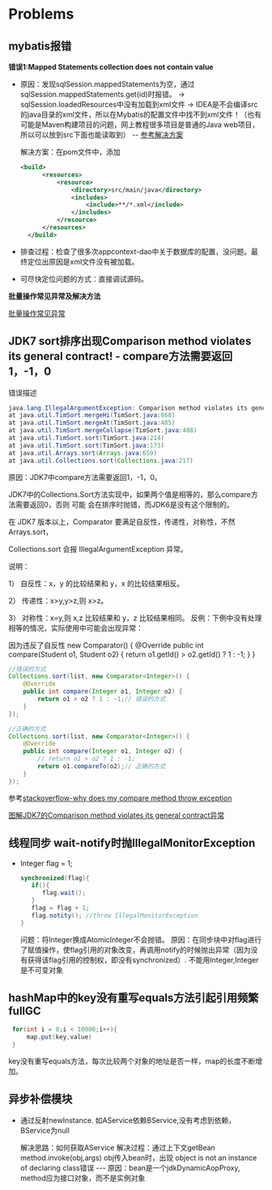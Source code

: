 # Problems

## mybatis报错
**错误1:Mapped Statements collection does not contain value**

* 原因：发现sqlSession.mappedStatements为空，通过
  sqlSession.mappedStatements.get(id)时报错。
  -> sqlSession.loadedResources中没有加载到xml文件
  -> IDEA是不会编译src的java目录的xml文件，所以在Mybatis的配置文件中找不到xml文件！（也有可能是Maven构建项目的问题，网上教程很多项目是普通的Java web项目，所以可以放到src下面也能读取到） -- [参考解决方案](http://blog.csdn.net/u010648555/article/details/70880425)
  
  解决方案：在pom文件中，添加
  
  ```xml
  <build>
        <resources>
            <resource>
                <directory>src/main/java</directory>
                <includes>
                    <include>**/*.xml</include>
                </includes>
            </resource>
        </resources>
    </build>
  ```
  
* 排查过程：检查了很多次appcontext-dao中关于数据库的配置，没问题。最终定位出原因是xml文件没有被加载。
* 可尽快定位问题的方式：直接调试源码。

**批量操作常见异常及解决方法**

[批量操作常见异常](http://www.cnblogs.com/yangh965/p/6544949.html)

## JDK7 sort排序出现Comparison method violates its general contract! - compare方法需要返回1，-1，0

错误描述

```java
java.lang.IllegalArgumentException: Comparison method violates its general contract!  
at java.util.TimSort.mergeHi(TimSort.java:868)  
at java.util.TimSort.mergeAt(TimSort.java:485)  
at java.util.TimSort.mergeCollapse(TimSort.java:408)  
at java.util.TimSort.sort(TimSort.java:214)  
at java.util.TimSort.sort(TimSort.java:173)  
at java.util.Arrays.sort(Arrays.java:659)  
at java.util.Collections.sort(Collections.java:217)  
```
原因：JDK7中compare方法需要返回1，-1，0。

JDK7中的Collections.Sort方法实现中，如果两个值是相等的，那么compare方法需要返回0，否则 可能 会在排序时抛错，而JDK6是没有这个限制的。

在 JDK7 版本以上，Comparator 要满足自反性，传递性，对称性，不然 Arrays.sort，

Collections.sort 会报 IllegalArgumentException 异常。

说明：

1） 自反性：x，y 的比较结果和 y，x 的比较结果相反。

2） 传递性：x>y,y>z,则 x>z。

3） 对称性：x=y,则 x,z 比较结果和 y，z 比较结果相同。
反例：下例中没有处理相等的情况，实际使用中可能会出现异常：

因为违反了自反性
new Comparator<Student>() {
    @Override
    public int compare(Student o1, Student o2) {
        return o1.getId() > o2.getId() ? 1 : -1;
    }
} 

```java
//错误的方式
Collections.sort(list, new Comparator<Integer>() {
	@Override
	public int compare(Integer o1, Integer o2) {
		return o1 > o2 ? 1 : -1;// 错误的方式
	}
});

```

```java
//正确的方式
Collections.sort(list, new Comparator<Integer>() {
	@Override
	public int compare(Integer o1, Integer o2) {
		// return o1 > o2 ? 1 : -1;
		return o1.compareTo(o2);// 正确的方式
	}
});
```

参考[stackoverflow-why does my compare method throw exception](https://stackoverflow.com/questions/6626437/why-does-my-compare-method-throw-exception-comparison-method-violates-its-gen)

[图解JDK7的Comparison method violates its general contract异常](http://blog.2baxb.me/archives/993)

## 线程同步 wait-notify时抛IllegalMonitorException

* Integer flag = 1;

  ```java
  synchronized(flag){
     if(){
        flag.wait();
     }
     flag = flag + 1;
     flag.notity(); //throw IllegalMonitorException
  }
  ```
  
  问题：将Integer换成AtomicInteger不会抛错。
  原因：在同步块中对flag进行了赋值操作，使flag引用的对象改变，再调用notify的时候抛出异常（因为没有获得该flag引用的控制权，即没有synchronized）. 不能用Integer,Integer是不可变对象
  
## hashMap中的key没有重写equals方法引起引用频繁fullGC

```java
 for(int i = 0;i < 10000;i++){
	 map.put(key,value)
 }
```

key没有重写equals方法，每次比较两个对象的地址是否一样，map的长度不断增加。

## 异步补偿模块
* 通过反射newInstance. 如AService依赖BService,没有考虑到依赖，BService为null
  
  解决思路：如何获取AService
  解决过程：通过上下文getBean
  method.invoke(obj,args)
  obj传入bean时，出现
  object is not an instance of declaring class错误 --- 原因：bean是一个jdkDynamicAopProxy, method应为接口对象，而不是实例对象